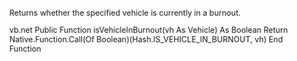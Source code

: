Returns whether the specified vehicle is currently in a burnout.


vb.net
Public Function isVehicleInBurnout(vh As Vehicle) As Boolean
        Return Native.Function.Call(Of Boolean)(Hash.IS_VEHICLE_IN_BURNOUT, vh)
    End Function